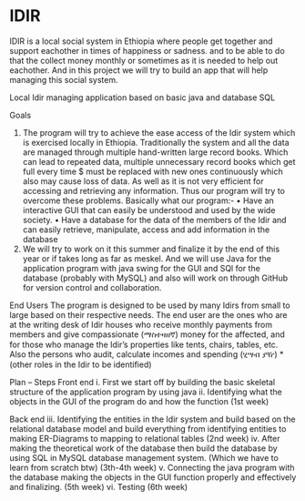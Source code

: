 # IDIR
IDIR is a local social system in Ethiopia where people get together and support eachother in times of happiness or sadness. and to be able to do that the collect money monthly or sometimes as it is needed to help out eachother.
And in this project we will try to build an app that will help managing this social system. 

Local Idir managing application based on basic java and database SQL

Goals
1.	The program will try to achieve the ease access of the Idir system which is exercised locally in Ethiopia.
Traditionally the system and all the data are managed through multiple hand-written large record books. Which can lead to repeated data, multiple unnecessary record books which get full every time $ must be replaced with new ones continuously which also may cause loss of data. As well as it is not very efficient for accessing and retrieving any information.
Thus our program will try to overcome these problems. Basically what our program:-
•	Have an interactive GUI that can easily be understood and used by the wide society.
•	Have a database for the data of the members of the Idir and can easily retrieve, manipulate, access and add information in the database
2.	We will try to work on it this summer and finalize it by the end of this year or if takes long as far as meskel. 
And we will use Java for the application program with java swing for the GUI and SQl for the database (probably with MySQL) and also will work on through GitHub for version control and collaboration. 

End Users
The program is designed to be used by many Idirs from small to large based on their respective needs.
The end user are the ones who are at the writing desk of Idir houses who receive monthly payments from members and give compassionate (ማስተዛዘኛ) money for the affected, and for those who manage the Idir’s properties like tents, chairs, tables, etc.
Also the persons who audit, calculate incomes and spending (ሂሣብ ያዥ)
*(other roles in the Idir to be identified)

Plan – Steps 
Front end
i.	First we start off by building the basic skeletal structure of the application program by using java 
ii.	Identifying what the objects in the GUI of the program do and how the function (1st week)

Back end
iii.	Identifying the entities in the Idir system and build based on the relational database model and build everything from identifying entities to making ER-Diagrams to mapping to relational tables (2nd week)
iv.	After making the theoretical work of the database then build the database by using SQL in MySQL database management system.
(Which we have to learn from scratch btw) (3th-4th week)
v.	Connecting the java program with the database making the objects in the GUI function properly and effectively and finalizing. (5th week)
vi.	Testing (6th week)

